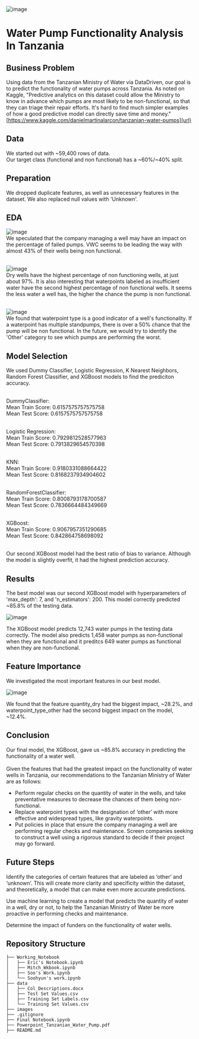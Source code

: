 ![image](https://sswm.info/sites/default/files/inline-images/WATER%20CHARITY%20n.y.%20Deep-well%20hand%20piston%20pump%20including%20apron%20and%20drain%20in%20Gambia.jpg)
# Water Pump Functionality Analysis In Tanzania

## Business Problem
Using data from the Tanzanian Ministry of Water via DataDriven, our goal is to predict the functionality of water pumps across Tanzania. As noted on Kaggle, "Predictive analytics on this dataset could allow the Ministry to know in advance which pumps are most likely to be non-functional, so that they can triage their repair efforts. It's hard to find much simpler examples of how a good predictive model can directly save time and money."[https://www.kaggle.com/danielmartinalarcon/tanzanian-water-pumps](url)

## Data
We started out with ~59,400 rows of data. <br>
Our target class (functional and non functional) has a ~60%/~40% split. <br>

## Preparation
We dropped duplicate features, as well as unnecessary features in the dataset. We also replaced null values with 'Unknown'.<br>

## EDA

![image](https://raw.githubusercontent.com/ericdnbn/phase_3_project/main/images/Non%20Functioning%20Pumps%20by%20Management%20Groups.png)<br>
We speculated that the company managing a well may have an impact on the percentage of failed pumps. VWC seems to be leading the way with almost 43% of their wells being non functional.<br><br>

![image](https://raw.githubusercontent.com/ericdnbn/phase_3_project/main/images/Water%20Quantity%20Non%20Functioning%20Pumps%20.png)<br>
Dry wells have the highest percentage of non functioning wells, at just about 97%. It is also interesting that waterpoints labeled as insufficient water have the second highest percentage of non functional wells. It seems the less water a well has, the higher the chance the pump is non functional.<br><br>

![image](https://raw.githubusercontent.com/ericdnbn/phase_3_project/main/images/Waterpoint%20Type%20Non%20Functioning%20Pumps.png)<br>
We found that waterpoint type is a good indicator of a well's functionality. If a waterpoint has multiple standpumps, there is over a 50% chance that the pump will be non functional. In the future, we would try to identify the 'Other' category to see which pumps are performing the worst.<br>

## Model Selection
We used Dummy Classifier, Logistic Regression, K Nearest Neighbors, Random Forest Classifier, and XGBoost models to find the prediciton accuracy.<br><br>

DummyClassifier:<br>
Mean Train Score: 0.6157575757575758<br>
Mean Test Score: 0.6157575757575758<br><br>

Logistic Regression:<br>
Mean Train Score: 0.7929812528577963<br>
Mean Test Score: 0.7913829654570398<br><br>

KNN:<br>
Mean Train Score: 0.9180331088664422<br>
Mean Test Score: 0.8168237934904602<br><br>

RandomForestClassifier:<br>
Mean Train Score: 0.8008793178700587<br>
Mean Test Score: 0.7836664484349669<br><br>

XGBoost:<br>
Mean Train Score: 0.9067957351290685<br>
Mean Test Score: 0.842864758698092<br><br>

Our second XGBoost model had the best ratio of bias to variance. Although the model is slightly overfit, it had the highest prediction accuracy.<br>

## Results
The best model was our second XGBoost model with hyperparameters of 'max_depth': 7, and 'n_estimators': 200. This model correctly predicted ~85.8% of the testing data.<br>

![image](https://raw.githubusercontent.com/ericdnbn/phase_3_project/main/images/Confusion%20Matrix.png)<br>

The XGBoost model predicts 12,743 water pumps in the testing data correctly. The model also predicts 1,458 water pumps as non-functional when they are functional and it preditcs 649 water pumps as functional when they are non-functional.

## Feature Importance
We investigated the most important features in our best model.<br>

![image](https://raw.githubusercontent.com/ericdnbn/phase_3_project/main/images/Feature%20Importance.png)<br>

We found that the feature quantity_dry had the biggest impact, ~28.2%, and waterpoint_type_other had the second biggest impact on the model, ~12.4%.

## Conclusion
Our final model, the XGBoost, gave us ~85.8% accuracy in predicting the functionality of a water well.<br><br>
Given the features that had the greatest impact on the functionality of water wells in Tanzania, our recommendations to the Tanzanian Ministry of Water are as follows:

* Perform regular checks on the quantity of water in the wells, and take preventative measures to decrease the chances of them being non-functional.
* Replace waterpoint types with the designation of ‘other’ with more effective and widespread types, like gravity waterpoints.
* Put policies in place that ensure the company managing a well are performing regular checks and maintenance. Screen companies seeking to construct a well using a rigorous standard to decide if their project may go forward.

## Future Steps
Identify the categories of certain features that are labeled as ‘other’ and ‘unknown’. This will create more clarity and specificity within the dataset, and theoretically, a model that can make even more accurate predictions.

Use machine learning to create a model that predicts the quantity of water in a well, dry or not, to help the Tanzanian Ministry of Water be more proactive in performing checks and maintenance.

Determine the impact of funders on the functionality of water wells.

## Repository Structure 
```
├── Working_Notebook
│   ├── Eric's Notebook.ipynb     
│   ├── Mitch_Wkbook.ipynb     
│   ├── Soo's Work.ipynb    
│   └── Soohyun's work.ipynb
├── data  
│   ├── Col_Descriptions.docx
│   ├── Test Set Values.csv
│   ├── Training Set Labels.csv
│   └── Training Set Values.csv
├── images  
├── .gitignore
├── Final Notebook.ipynb
├── Powerpoint_Tanzanian_Water_Pump.pdf
├── README.md
```
